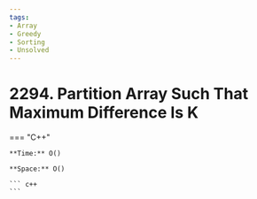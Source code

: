```yaml
---
tags:
- Array
- Greedy
- Sorting
- Unsolved
---
```



# 2294. Partition Array Such That Maximum Difference Is K

=== "C++"

    **Time:** O()

    **Space:** O()

    ``` c++
    ```